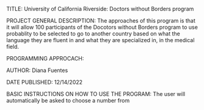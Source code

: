 TITLE:
University of California Riverside: Doctors without Borders program


PROJECT GENERAL DESCRIPTION:
The approaches of this program is that it will allow 100 participants of the Docotors without Borders program to use probablity to be selected to go to another country based on what the language they are fluent in and what they are specialized in, in the medical field.


PROGRAMMING APPROCACH:


AUTHOR:
Diana Fuentes


DATE PUBLISHED:
12/14/2022


BASIC INSTRUCTIONS ON HOW TO USE THE PROGRAM:
The user will automatically be asked to choose a number from 
